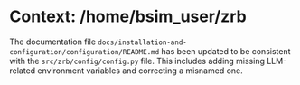 # Context: /home/bsim_user/zrb
The documentation file `docs/installation-and-configuration/configuration/README.md` has been updated to be consistent with the `src/zrb/config/config.py` file. This includes adding missing LLM-related environment variables and correcting a misnamed one.


